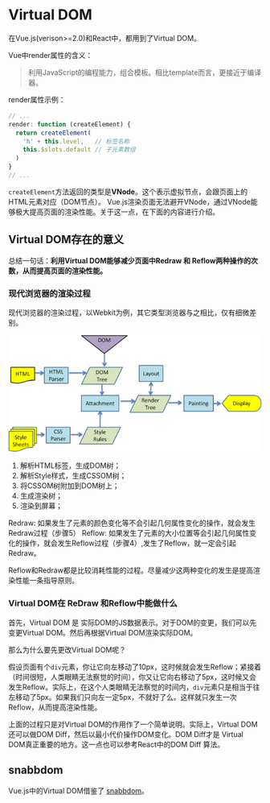 # Virtual DOM

在Vue.js(verison>=2.0)和React中，都用到了Virtual DOM。

Vue中render属性的含义：
> 利用JavaScript的编程能力，组合模板。相比template而言，更接近于编译器。

render属性示例：

``` javascript
// ...
render: function (createElement) {
  return createElement(
    'h' + this.level,   // 标签名称
    this.$slots.default // 子元素数组
  )
}
// ...
```

`createElement`方法返回的类型是**VNode**。这个表示虚拟节点，会跟页面上的HTML元素对应（DOM节点）。 Vue.js渲染页面无法避开VNode，通过VNode能够极大提高页面的渲染性能。关于这一点，在下面的内容进行介绍。

## Virtual DOM存在的意义

总结一句话：**利用Virtual DOM能够减少页面中Redraw 和 Reflow两种操作的次数，从而提高页面的渲染性能。**


### 现代浏览器的渲染过程

现代浏览器的渲染过程，以Webkit为例，其它类型浏览器与之相比，仅有细微差别。

![broswer render workflow](./assets/broswer-render-workflow.png)



1. 解析HTML标签，生成DOM树；
2. 解析Style样式，生成CSSOM树；
3. 将CSSOM树附加到DOM树上；
4. 生成渲染树；
5. 渲染到屏幕；

Redraw: 如果发生了元素的颜色变化等不会引起几何属性变化的操作，就会发生Redraw过程（步骤5）
Reflow: 如果发生了元素的大小位置等会引起几何属性变化的操作，就会发生Reflow过程（步骤4）,发生了Reflow，就一定会引起Redraw。

Reflow和Redraw都是比较消耗性能的过程。尽量减少这两种变化的发生是提高渲染性能一条指导原则。


### Virtual DOM在 ReDraw 和Reflow中能做什么
首先，Virtual DOM 是 实际DOM的JS数据表示。对于DOM的变更，我们可以先变更Virtual DOM。然后再根据Virtual DOM渲染实际DOM。

那么为什么要先更改Virtual DOM呢？

假设页面有个`div`元素，你让它向左移动了10px，这时候就会发生Reflow；紧接着（时间很短，人类眼睛无法察觉的时间），你又让它向右移动了5px，这时候又会发生Reflow。实际上，在这个人类眼睛无法察觉的时间内，`div`元素只是相当于往左移动了5px。如果我们只向左一定5px，不就好了么。这样就只发生一次Reflow，从而提高渲染性能。


上面的过程只是对Virtual DOM的作用作了一个简单说明。实际上，Virtual DOM还可以做DOM Diff，然后以最小代价操作DOM变化。DOM Diff才是 Virtual DOM真正重要的地方。这一点也可以参考React中的DOM Diff 算法。



## snabbdom

Vue.js中的Virtual DOM借鉴了 [snabbdom](https://github.com/snabbdom/snabbdom)。